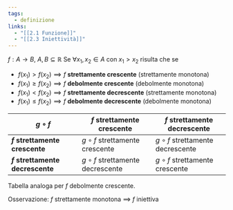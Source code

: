 ```yaml
---
tags:
  - definizione
links:
  - "[[2.1 Funzione]]"
  - "[[2.3 Iniettività]]"
---
```

$f: A\to B$, $A,B \subseteq \mathbb{R}$
Se $\forall x_1,x_2 \in A$ con $x_1 > x_2$ risulta che se
- $f(x_1) > f(x_2) \implies f$ **strettamente crescente** (strettamente monotona)
- $f(x_1) \geq f(x_2) \implies f$ **debolmente crescente** (debolmente monotona)
- $f(x_1) < f(x_2) \implies f$ **strettamente decrescente** (strettamente monotona)
- $f(x_1) \leq f(x_2) \implies f$ **debolmente decrescente** (debolmente monotona)

| $g \circ f$                | $f$  strettamente crescente             | $f$ strettamente decrescente           |
|----------------------------|--------------------------------------|--------------------------------------|
| **$f$  strettamente crescente**   | $g \circ f$ strettamente crescente   | $g \circ f$ strettamente decrescente |
| **$f$ strettamente decrescente** | $g \circ f$ strettamente decrescente | $g \circ f$ strettamente crescente   |
Tabella analoga per $f$ debolmente crescente.

Osservazione: $f$ strettamente monotona $\implies$ $f$ iniettiva